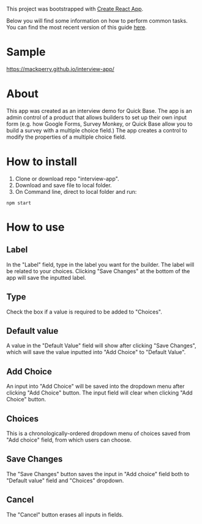 This project was bootstrapped with [Create React App](https://github.com/facebookincubator/create-react-app).

Below you will find some information on how to perform common tasks.<br>
You can find the most recent version of this guide [here](https://github.com/facebookincubator/create-react-app/blob/master/packages/react-scripts/template/README.md).

# Sample
https://mackperry.github.io/interview-app/

# About

This app was created as an interview demo for Quick Base. The app is an admin control of a product that allows builders to set up their own input form (e.g. how Google Forms, Survey Monkey, or Quick Base allow you to build a survey with a multiple choice field.) The app creates a control to modify the properties of a multiple choice field. 

# How to install
1. Clone or download repo "interview-app".
2. Download and save file to local folder.
3. On Command line, direct to local folder and run:

```
npm start
```

# How to use

## Label
In the "Label" field, type in the label you want for the builder. The label will be related to your choices. Clicking "Save Changes" at the bottom of the app will save the inputted label. 

## Type
Check the box if a value is required to be added to "Choices".

## Default value
A value in the "Default Value" field will show after clicking "Save Changes", which will save the value inputted into "Add Choice" to "Default Value".

## Add Choice
An input into "Add Choice" will be saved into the dropdown menu after clicking "Add Choice" button. The input field will clear when clicking "Add Choice" button. 

## Choices
This is a chronologically-ordered dropdown menu of choices saved from "Add choice" field, from which users can choose.

## Save Changes
The "Save Changes" button saves the input in "Add choice" field both to "Default value" field and "Choices" dropdown.

## Cancel
The "Cancel" button erases all inputs in fields. 


